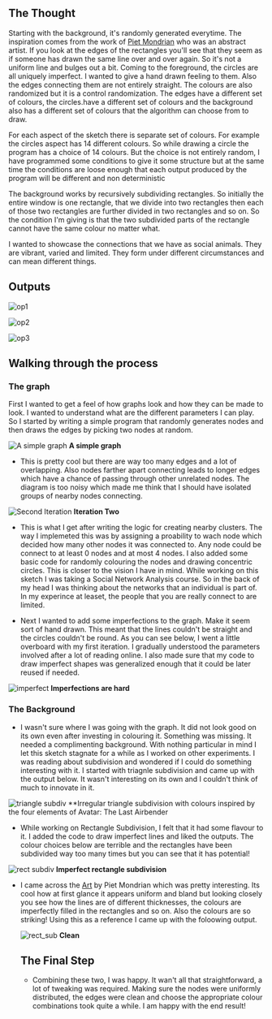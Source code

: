 ## The Thought

Starting with the background, it's randomly generated everytime. The inspiration comes from the work of [Piet Mondrian](https://en.wikipedia.org/wiki/Piet_Mondrian) who was an abstract artist. If you look at the edges of the rectangles you'll see that they seem as if someone has drawn the same line over and over again. So it's not a uniform line and bulges out a bit. Coming to the foreground, the circles are all uniquely imperfect. I wanted to give a hand drawn feeling to them. Also the edges connecting them are not entirely straight. The colours are also randomized but it is a control randomization. The edges have a different set of colours, the circles.have a different set of colours and the background also has a different set of colours that the algorithm can choose from to draw.

For each aspect of the sketch there is separate set of colours. For example the circles aspect has 14 different colours. So while drawing a circle the program has a choice of 14 colours. But the choice is not entirely random, I have programmed some conditions to give it some structure but at the same time the conditions are loose enough that each output produced by the program will be different and non deterministic

The background works by recursively subdividing rectangles. So initially the entire window is one rectangle, that we divide into two rectangles then each of those two rectangles are further divided in two rectangles and so on. So the condition I'm giving is that the two subdivided parts of the rectangle cannot have the same colour no matter what.

I wanted to showcase the connections that we have as social animals. They are vibrant, varied and limited. They form under different circumstances and can mean different things. 

## Outputs

![op1](https://github.com/ChaoticBlack/my_generative_art/blob/main/Colourfully%20connected/8615.5703125.png)

![op2](https://github.com/ChaoticBlack/my_generative_art/blob/main/Colourfully%20connected/485.282531738.png)

![op3](https://github.com/ChaoticBlack/my_generative_art/blob/main/Colourfully%20connected/298.520935059.png)


## Walking through the process

### The graph

First I wanted to get a feel of how graphs look and how they can be made to look. I wanted to understand what are the different parameters I can play. So I started by writing a simple program that randomly generates nodes and then draws the edges by picking two nodes at random. 

![A simple graph](https://github.com/ChaoticBlack/my_generative_art/blob/main/Colourfully%20connected/ge1.png)
**A simple graph**

- This is pretty cool but there are way too many edges and a lot of overlapping. Also nodes farther apart connecting leads to longer edges which have a chance of passing through other unrelated nodes. The diagram is too noisy which made me think that I should have isolated groups of nearby nodes connecting.

![Second Iteration](https://github.com/ChaoticBlack/my_generative_art/blob/main/Colourfully%20connected/ge2.png)
**Iteration Two**

- This is what I get after writing the logic for creating nearby clusters. The way I implemeted this was by assigning a proability to wach node which decided how many other nodes it was connected to. Any node could be connect to at least 0 nodes and at most 4 nodes. I also added some basic code for randomly colouring the nodes and drawing concentric circles. This is closer to the vision I have in mind. While working on this sketch I was taking a Social Network Analysis course. So in the back of my head I was thinking about the networks that an individual is part of. In my experince at leaset, the people that you are really connect to are limited.

- Next I wanted to add some imperfections to the graph. Make it seem sort of hand drawn. This meant that the lines couldn't be straight and the circles couldn't be round. As you can see below, I went a little overboard with my first iteration. I gradually understood the parameters involved after a lot of reading online. I also made sure that my code to draw imperfect shapes was generalized enough that it could be later reused if needed.

![imperfect](https://github.com/ChaoticBlack/my_generative_art/blob/main/Colourfully%20connected/badOP.png)
**Imperfections are hard**

### The Background

- I wasn't sure where I was going with the graph. It did not look good on its own even after investing in colouring it. Something was missing. It needed a complimenting background. With nothing particular in mind I let this sketch stagnate for a while as I worked on other experiments. I was reading about subdivision and wondered if I could do something interesting with it. I started with triagnle subdivision and came up with the output below. It wasn't interesting on its own and I couldn't think of much to innovate in it.

![triangle subdiv](https://github.com/ChaoticBlack/my_generative_art/blob/main/Colourfully%20connected/tsd3.png)
**Irregular triangle subdivision with colours inspired by the four elements of Avatar: The Last Airbender

- While working on Rectangle Subdivision, I felt that it had some flavour to it. I added the code to draw imperfect lines and liked the outputs. The colour choices below are terrible and the rectangles have been subdivided way too many times but you can see that it has potential!

![rect subdiv](https://github.com/ChaoticBlack/my_generative_art/blob/main/Colourfully%20connected/rs3.png)
**Imperfect rectangle subdivision**

- I came across the [Art](https://en.wikipedia.org/wiki/Composition_with_Red,_Blue_and_Yellow) by Piet Mondrian which was pretty interesting. Its cool how at first glance it appears uniform and bland but looking closely you see how the lines are of different thicknesses, the colours are imperfectly filled in the rectangles and so on. Also the colours are so striking! Using this as a reference I came up with the foloowing output.

  ![rect_sub](https://github.com/ChaoticBlack/my_generative_art/blob/main/Colourfully%20connected/rect_sub_div_op.png)
  **Clean**

  ## The Final Step

  - Combining these two, I was happy. It wan't all that straightforward, a lot of tweaking was required. Making sure the nodes were uniformly distributed, the edges were clean and choose the appropriate colour combinations took quite a while. I am happy with the end result!
